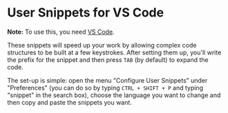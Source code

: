 # User Snippets for VS Code

**Note:** To use this, you need [VS Code](https://code.visualstudio.com/).

These snippets will speed up your work by allowing complex code structures to be built at a few keystrokes. After setting them up, you'll write the prefix for the snippet and then press `TAB` (by default) to expand the code.

The set-up is simple: open the menu "Configure User Snippets" under "Preferences" (you can do so by typing `CTRL + SHIFT + P` and typing "snippet" in the search box), choose the language you want to change and then copy and paste the snippets you want.